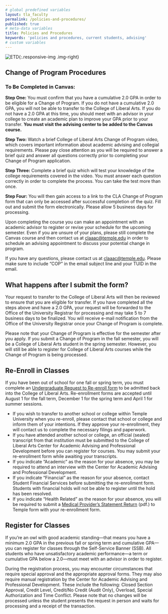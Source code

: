 ```yaml
---
# global predefined variables
layout: tla_faculty
permalink: /policies-and-procedures/
published: true
# meta-data variables
title: Policies and Procedures
keywords: 'policies and procedures, current students, advising'
# custom variables
---
```

![ETD]({{site.baseurl}}/media/resized2students.jpg){:.responsive-img .img-right}
## Change of Program Procedures
### To Be Completed in Canvas:
**Step One:** You must confirm that you have a cumulative 2.0 GPA in order to be eligible for a Change of Program. If you do not have a cumulative 2.0 GPA, you will not be able to transfer to the College of Liberal Arts. If you do not have a 2.0 GPA at this time, you should meet with an advisor in your college to create an academic plan to improve your GPA prior to your transfer. **You must visit the advising center to be added to the Canvas course.**

**Step Two:** Watch a brief College of Liberal Arts Change of Program video, which covers important information about academic advising and collegial requirements. Please pay close attention as you will be required to answer a brief quiz and answer all questions correctly prior to completing your Change of Program application.

**Step Three:** Complete a brief quiz which will test your knowledge of the college requirements covered in the video. You must answer each question correctly in order to complete the process. You can take the test more than once.

**Step Four:** You will then gain access to a link to the CLA Change of Program form that can only be accessed after successful completion of the quiz. Fill out and submit the form electronically. Please allow 5 business days for processing. 

Upon completing the course you can make an appointment with an academic advisor to register or revise your schedule for the upcoming semester. Even if you are unsure of your plans, please still complete the Canvas course and then contact us at [claaac@temple.edu](mailto:claaac@temple.edu) in order to schedule an advising appointment to discuss your potential change in program.

If you have any questions, please contact us at [claaac@temple.edu](mailto:claaac@temple.edu). Please make sure to include “COP” in the email subject line and your TUID in the email.

## What happens after I submit the form?
Your request to transfer to the College of Liberal Arts will then be reviewed to ensure that you are eligible for transfer. If you have completed all the steps above and have a 2.0 GPA, your request will be forwarded to the Office of the University Registrar for processing and may take 5 to 7 business days to be finalized. You will receive e-mail notification from the Office of the University Registrar once your Change of Program is complete.

Please note that your Change of Program is effective for the semester after you apply. If you submit a Change of Program in the fall semester, you will be a College of Liberal Arts student in the spring semester. However, you will still be able to register for College of Liberal Arts courses while the Change of Program is being processed.

## Re-Enroll in Classes
If you have been out of school for one fall or spring term, you must complete an [Undergraduate Request to Re-enroll form](https://liberalarts.temple.edu/sites/liberalarts/files/request_to_reenroll.pdf) to be admitted back into the College of Liberal Arts. Re-enrollment forms are accepted until August 1 for the fall term, December 1 for the spring term and April 1 for summer sessions.

- If you wish to transfer to another school or college within Temple University when you re-enroll, please contact that school or college and inform them of your intentions. If they approve your re-enrollment, they will contact us to complete the necessary filings and paperwork.
- If you have attended another school or college, an official (sealed) transcript from that institution must be submitted to the College of Liberal Arts Center for Academic Advising and Professional Development before you can register for courses. You may submit your re-enrollment form while awaiting your transcripts.
- If you indicate “Academic” as the reason for your absence, you may be required to attend an interview with the Center for Academic Advising and Professional Development.
- If you indicate “Financial” as the reason for your absence, contact Student Financial Services before submitting the re-enrollment form. Students with financial holds will not be able to register until the hold has been resolved.
- If you indicate “Health Related” as the reason for your absence, you will be required to submit a [Medical Provider’s Statement Return](https://liberalarts.temple.edu/sites/liberalarts/files/Medical-Provider-Statement-Return_form.pdf) (pdf.) to Temple form with your re-enrollment form.

## Register for Classes
If you’re an owl with good academic standing—that means you have a minimum 2.0 GPA in the previous fall or spring term and cumulative GPA—you can register for classes through the Self-Service Banner (SSB). All students who have unsatisfactory academic performance—a term or cumulative GPA below a 2.0—must meet with an advisor in order to register.

During the registration process, you may encounter circumstances that require special approval and the appropriate approval forms. They may also require manual registration by the Center for Academic Advising and Professional Development. These include the following: Closed Section Approval, Credit Level, Credit/No Credit (Audit Only), Overload, Special Authorization and Time Conflict. Please note that no changes will be processed unless the student presents the request in person and waits for processing and a receipt of the transaction.
